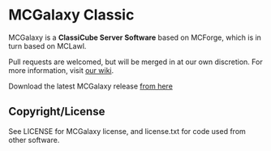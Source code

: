 MCGalaxy Classic
===============

MCGalaxy is a **ClassiCube Server Software** based on MCForge, which is in turn based on MCLawl.

Pull requests are welcomed, but will be merged in at our own discretion.  For more information, visit [our wiki](https://github.com/Hetal728/MCGalaxy/wiki).

Download the latest MCGalaxy release [from here](https://github.com/Hetal728/MCGalaxy/releases)

Copyright/License
-----------------
See LICENSE for MCGalaxy license, and license.txt for code used from other software.
